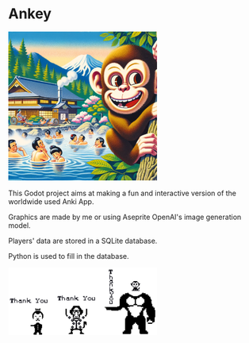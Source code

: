 # Ankey

<img src="assets/images/main.webp" alt="alt text" width="300">

This Godot project aims at making a fun and interactive version of the worldwide used Anki App.

Graphics are made by me or using Aseprite OpenAI's image generation model.

Players' data are stored in a SQLite database.

Python is used to fill in the database.

<img src="assets/images/example.png" alt="alt text" width="300">
